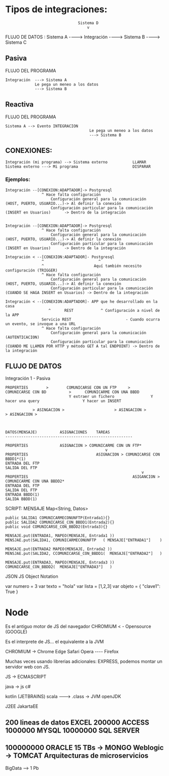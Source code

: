 # Tipos de integraciones:
    
                                    Sistema D
                                        v
FLUJO DE DATOS : Sistema A   ----> Integración  ----> Sistema B
                                                ----> Sistema C
                
                
## Pasiva

FLUJO DEL PROGRAMA
    
    Integración  ---> Sistema A
                 Le pega un meneo a los datos
                 ---> Sistema B

## Reactiva

FLUJO DEL PROGRAMA
    
    Sistema A --> Evento INTEGRACION
                                         Le pega un meneo a los datos
                                         ---> Sistema B

## CONEXIONES:
    
    Integración (mi programa) --> Sistema externo           LLAMAR
    Sistema externo ---> Mi programa                        DISPARAR
    
### Ejemplos:
    
    Integración --[CONEXION:ADAPTADOR]-> Postgresql
                    ^ Hace falta configuración
                        Configuración general para la comunicación      (HOST, PUERTO, USUARIO...)-> Al definir la conexión
                        Configuración particular para la comunicación   (INSERT en Usuarios)      -> Dentro de la integración

    
    Integración --[CONEXION:ADAPTADOR]-> Postgresql
                    ^ Hace falta configuración
                        Configuración general para la comunicación      (HOST, PUERTO, USUARIO...)-> Al definir la conexión
                        Configuración particular para la comunicación   (INSERT en Usuarios)      -> Dentro de la integración
    
    Integración < --[CONEXION:ADAPTADOR]- Postgresql
                    ^                        ^
                    ^                      Aquí también necesito configuración (TRIGGER)
                    ^ Hace falta configuración
                        Configuración general para la comunicación      (HOST, PUERTO, USUARIO...)-> Al definir la conexión
                        Configuración particular para la comunicación   (CUANDO SE HAGA INSERT en Usuarios) -> Dentro de la integración
                        
    Integración < --[CONEXION:ADAPTADOR]- APP que he desarrollado en la casa
                       ^      REST            ^ Configuración a nivel de la APP
                    Servicio REST                        - Cuando ocurra un evento, se invoque a una URL
                    ^ Hace falta configuración
                        Configuración general para la comunicación      (AUTENTICACION)
                        Configuración particular para la comunicación   (CUANDO ME LLAMEN POR HTTP y método GET A tal ENDPOINT) -> Dentro de la integración

## FLUJO DE DATOS

Integración 1 - Pasiva

    PROPERTIES        >        COMUNICARSE CON UN FTP     >         COMUNICARSE CON BD          >      COMUNICARME CON UNA BBDD
                                Y extraer un fichero                Y hacer una query                   Y hacer un INSERT
                
                > ASINGACION >                      > ASINGACION >                      > ASINGACION >
                
                
                
    DATOS(MENSAJE)          ASIGNACIONES    TAREAS
    --------------------------------------------------------                            
                
    PROPERTIES              ASIGNACION > COMUNICARME CON UN FTP*
                                                v
    PROPERTIES                              ASIGNACION > COMUNICARSE CON BBDD1*(1)
    ENTRADA DEL FTP
    SALIDA DEL FTP
                                                                v
    PROPERTIES                                              ASIGANCION > COMUNICARME CON UNA BBDD2*
    ENTRADA DEL FTP
    SALIDA DEL FTP
    ENTRADA BBDD(1)    
    SALIDA BBDD(1)    
    
    
SCRIPT:
    MENSAJE Map<String, Datos>

    public SALIDA1 COMUNICARMECONUNFTP(Entrada1){}
    public SALIDA2 COMUNICARSE_CON_BBDD1(Entrada2){}
    public void COMUNICARSE_CON_BBDD2(Entrada3){}

    MENSAJE.put(ENTRADA1, MAPEO(MENSAJE, Entrada1 ))
    MENSJAE.put(SALIDA1, COMUNICARMECONUNFTP   ( MENSAJE["ENTRADA1"]    )
        
    MENSAJE.put(ENTRADA2 MAPEO(MENSAJE, Entrada2 ))
    MENSJAE.put(SALIDA2, CCOMUNICARSE_CON_BBDD1(  MENSAJE["ENTRADA2"]   )

    MENSAJE.put(ENTRADA3, MAPEO(MENSAJE, Entrada3 ))
    COMUNICARSE_CON_BBDD2(  MENSAJE["ENTRADA3"]   )
    
    
    
JSON
JS Object Notation

var numero = 3
var texto = "hola"
var lista = [1,2,3]
var objeto = {
    "clave1": True
}


# Node

Es el antiguo motor de JS del navegador CHROMIUM < - Opensource (GOOGLE)

Es el interprete de JS... el equivalente a la JVM

CHROMIUM -> Chrome
            Edge
            Safari
            Opera
            ----
            Firefox
            
Muchas veces usando librerias adicionales: EXPRESS, podemos montar un servidor web con JS.

JS -> ECMASCRIPT

java -> js
        c#

kotlin (JETBRAINS)
scala
    ---> .class -> JVM  openJDK
    
J2EE
        JakartaEE
        
        
200 lineas de datos EXCEL
200000 ACCESS
1000000 MYSQL
10000000 SQL SERVER
-------
100000000 ORACLE 15 TBs -> MONGO
          Weblogic -> TOMCAT Arquitecturas de microservicios
-------
BigData   --> 1 Pb